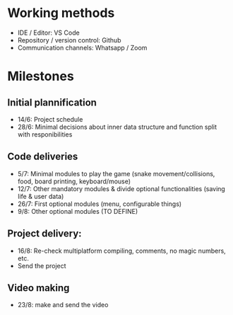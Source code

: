 # Working methods
- IDE / Editor: VS Code
- Repository / version control: Github
- Communication channels: Whatsapp / Zoom

# Milestones
## Initial plannification
- 14/6: Project schedule
- 28/6: Minimal decisions about inner data structure and function split with responibilities

## Code deliveries
- 5/7: Minimal modules to play the game (snake movement/collisions, food, board printing, keyboard/mouse)
- 12/7: Other mandatory modules & divide optional functionalities (saving life & user data)
- 26/7: First optional modules (menu, configurable things)
- 9/8: Other optional modules (TO DEFINE)

## Project delivery:
- 16/8: Re-check multiplatform compiling, comments, no magic numbers, etc.
- Send the project

## Video making
- 23/8: make and send the video
